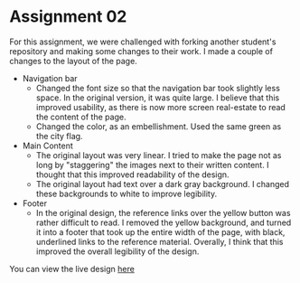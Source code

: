 # Assignment 02

For this assignment, we were challenged with forking another student's repository and making some changes to their work. I made a couple of changes to the layout of the page.

- Navigation bar
  - Changed the font size so that the navigation bar took slightly less space. In the original version, it was quite large. I believe that this improved usability, as there is now more screen real-estate to read the content of the page.
  - Changed the color, as an embellishment. Used the same green as the city flag.
- Main Content
  - The original layout was very linear. I tried to make the page not as long by "staggering" the images next to their written content. I thought that this improved readability of the design.
  - The original layout had text over a dark gray background. I changed these backgrounds to white to improve legibility.
- Footer
  - In the original design, the reference links over the yellow button was rather difficult to read. I removed the yellow background, and turned it into a footer that took up the entire width of the page, with black, underlined links to the reference material. Overally, I think that this improved the overall legibility of the design.

You can view the live design [here](https://emmacampbell.digitalscholar.rochester.edu/assignments/assignment02/index.html)
